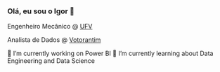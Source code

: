 ### Olá, eu sou o Igor 👋

<!DOCTYPE html>
<html lang="pt-br">
<head>
    <meta charset="UTF-8">
    <meta name="viewport" content="width=device-width, initial-scale=1.0">
</head>
<body>
    <p>Engenheiro Mecânico @ <a href="https://www.ufv.br" target="_blank">UFV</a></p>
    <p>Analista de Dados @ <a href="https://www.votorantim.com.br/" target="_blank">Votorantim</a></p>
</body>
🔭 I’m currently working on Power BI
🌱 I’m currently learning about Data Engineering and Data Science
</html>






<!--
**igorcv98/igorcv98** is a ✨ _special_ ✨ repository because its `README.md` (this file) appears on your GitHub profile.

Here are some ideas to get you started:

- 🔭 I’m currently working on ...
- 🌱 I’m currently learning ...
- 👯 I’m looking to collaborate on ...
- 🤔 I’m looking for help with ...
- 💬 Ask me about ...
- 📫 How to reach me: ...
- 😄 Pronouns: ...
- ⚡ Fun fact: ...
-->
